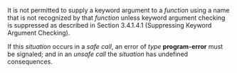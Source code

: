  



It is not permitted to supply a keyword argument to a *function* using a name that is not recognized by that *function* unless keyword argument checking is suppressed as described in Section 3.4.1.4.1 (Suppressing Keyword Argument Checking). 



If this *situation* occurs in a *safe call*, an error of *type* **program-error** must be signaled; and in an *unsafe call* the *situation* has undefined consequences.  







